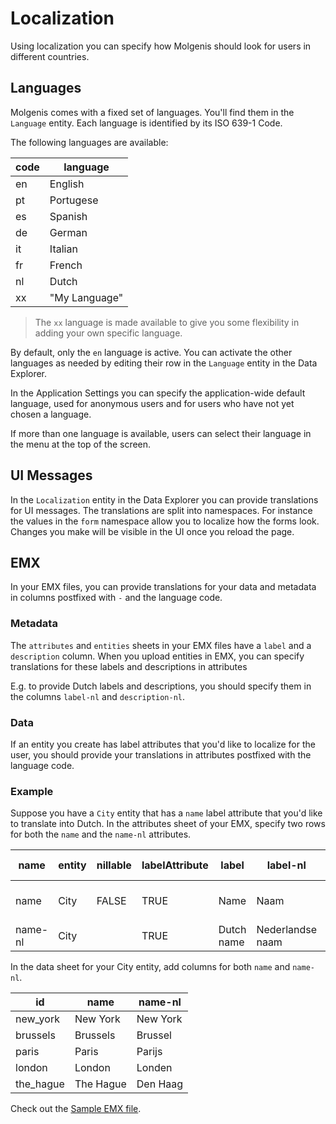# Localization
Using localization you can specify how Molgenis should look for users in different countries.

## Languages
Molgenis comes with a fixed set of languages. You'll find them in the
`Language` entity. Each language is identified by its ISO 639-1 Code.

The following languages are available:

|code | language      |
|-----|---------------|
| en  | English       |
| pt  | Portugese     |
| es  | Spanish       |
| de  | German        |
| it  | Italian       |
| fr  | French        |
| nl  | Dutch         |
| xx  | "My Language" |

> The `xx` language is made available to give you some flexibility in adding your own specific language.

By default, only the `en` language is active.
You can activate the other languages as needed by editing their row in the `Language` entity in the Data Explorer.

In the Application Settings you can specify the application-wide default language, used for anonymous users and for
users who have not yet chosen a language.

If more than one language is available, users can select their language
in the menu at the top of the screen.

## UI Messages
In the `Localization` entity in the Data Explorer you can provide translations for UI messages.
The translations are split into namespaces.
For instance the values in the `form` namespace allow you to localize how the forms look.
Changes you make will be visible in the UI once you reload the page.

## EMX
In your EMX files, you can provide translations for your data and metadata in
columns postfixed with `-` and the language code.

### Metadata
The `attributes` and `entities` sheets in your EMX files have a `label`
and a `description` column. When you upload entities in EMX, you can specify
translations for these labels and descriptions in attributes 

E.g. to provide Dutch labels and descriptions, you should specify them in the columns 
`label-nl` and `description-nl`.

### Data
If an entity you create has label attributes that you'd like to localize for the user,
you should provide your translations in attributes postfixed with the language code.

### Example

Suppose you have a `City` entity that has a `name` label attribute that you'd like to translate
into Dutch.
In the attributes sheet of your EMX, specify two rows for both the `name` and the `name-nl` attributes.

| name | entity | nillable | labelAttribute | label | label-nl | description | description-nl |
|------|--------|----------|----------------|-------|----------|-------------|----------------|
| name    | City   | FALSE	  | TRUE           | Name       | Naam             | City name       | Naam van de stad in het Engels |
| name-nl | City   |          | TRUE		   | Dutch name | Nederlandse naam | Dutch city name | Naam van de stad               |


In the data sheet for your City entity, add columns for both `name` and `name-nl`.

| id        | name      | name-nl  |
|-----------|-----------|----------|
| new_york  | New York  | New York |
| brussels  | Brussels  | Brussel  |
| paris     | Paris     | Parijs   |
| london    | London    | Londen   |
| the_hague | The Hague	| Den Haag |

Check out the [Sample EMX file](./data/l10n.xlsx).
